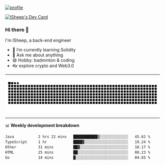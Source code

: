 [![profile](https://user-images.githubusercontent.com/54968314/208005045-e4b42f3b-833d-4242-bfcc-e764865553a2.svg)](https://www.calligrapher.ai/)

<a href="https://app.daily.dev/linziyang1106"><img src="https://api.daily.dev/devcards/v2/i4Spwx5Skx5FpTqWcwoit.png?r=kgx&type=wide" width="652" alt="ISheep's Dev Card"/></a>

### Hi there 🐏

I'm ISheep, a back-end engineer

- 🔭 I’m currently learning Solidity
- 💬 Ask me about anything
- 😄 Hobby: badminton & coding
- 👓 explore crypto and Web3.0

-------

![](https://raw.githubusercontent.com/ISheepp/ISheepp/output/github-contribution-grid-snake.svg)

-------

📊 **Weekly development breakdown**
<!--START_SECTION:waka-->

```txt
Java           2 hrs 22 mins   ███████████▒░░░░░░░░░░░░░   45.62 %
TypeScript     1 hr            ████▓░░░░░░░░░░░░░░░░░░░░   19.24 %
Other          31 mins         ██▓░░░░░░░░░░░░░░░░░░░░░░   10.17 %
HTML           25 mins         ██░░░░░░░░░░░░░░░░░░░░░░░   08.23 %
Go             14 mins         █░░░░░░░░░░░░░░░░░░░░░░░░   04.65 %
```

<!--END_SECTION:waka-->
